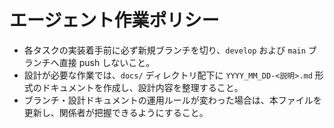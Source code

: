 # エージェント作業ポリシー

- 各タスクの実装着手前に必ず新規ブランチを切り、`develop` および `main` ブランチへ直接 push しないこと。
- 設計が必要な作業では、`docs/` ディレクトリ配下に `YYYY_MM_DD-<説明>.md` 形式のドキュメントを作成し、設計内容を整理すること。
- ブランチ・設計ドキュメントの運用ルールが変わった場合は、本ファイルを更新し、関係者が把握できるようにすること。
